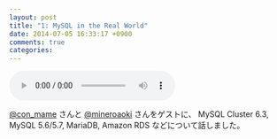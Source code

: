 ```yaml
---
layout: post
title: "1: MySQL in the Real World"
date: 2014-07-05 16:33:17 +0900
comments: true
categories: 
---
```

<audio id="player2" src="http://s3-ap-northeast-1.amazonaws.com/adminsbar/media/_adminsbar-01.mp3" type="audio/mp3" controls="controls"></audio>

[@con\_mame](https://twitter.com/con_mame) さんと [@mineroaoki](https://twitter.com/mineroaoki) さんをゲストに、 MySQL Cluster 6.3, MySQL 5.6/5.7, MariaDB, Amazon RDS などについて話しました。
